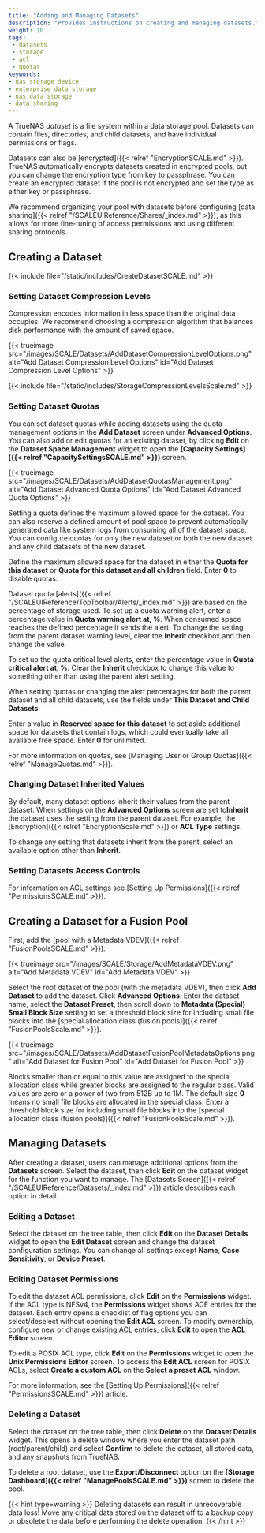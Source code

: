 ```yaml
---
title: "Adding and Managing Datasets"
description: "Provides instructions on creating and managing datasets."
weight: 10
tags:
 - datasets
 - storage
 - acl
 - quotas
keywords:
- nas storage device
- enterprise data storage
- nas data storage
- data sharing
---
```


A TrueNAS *dataset* is a file system within a data storage pool.
Datasets can contain files, directories, and child datasets, and have individual permissions or flags.

Datasets can also be [encrypted]({{< relref "EncryptionSCALE.md" >}}).
TrueNAS automatically encrypts datasets created in encrypted pools, but you can change the encryption type from key to passphrase.
You can create an encrypted dataset if the pool is not encrypted and set the type as either key or passphrase.

We recommend organizing your pool with datasets before configuring [data sharing]({{< relref "/SCALEUIReference/Shares/_index.md" >}}), as this allows for more fine-tuning of access permissions and using different sharing protocols.

## Creating a Dataset

{{< include file="/static/includes/CreateDatasetSCALE.md" >}}

### Setting Dataset Compression Levels

Compression encodes information in less space than the original data occupies. 
We recommend choosing a compression algorithm that balances disk performance with the amount of saved space.

{{< trueimage src="/images/SCALE/Datasets/AddDatasetCompressionLevelOptions.png" alt="Add Dataset Compression Level Options" id="Add Dataset Compression Level Options" >}}

{{< include file="/static/includes/StorageCompressionLevelsScale.md" >}}

### Setting Dataset Quotas
You can set dataset quotas while adding datasets using the quota management options in the **Add Dataset** screen under **Advanced Options**.
You can also add or edit quotas for an existing dataset, by clicking **Edit** on the **Dataset Space Management** widget to open the **[Capacity Settings]({{< relref "CapacitySettingsSCALE.md" >}})** screen.

{{< trueimage src="/images/SCALE/Datasets/AddDatasetQuotasManagement.png" alt="Add Dataset Advanced Quota Options" id="Add Dataset Advanced Quota Options" >}}

Setting a quota defines the maximum allowed space for the dataset.
You can also reserve a defined amount of pool space to prevent automatically generated data like system logs from consuming all of the dataset space.
You can configure quotas for only the new dataset or both the new dataset and any child datasets of the new dataset.

Define the maximum allowed space for the dataset in either the **Quota for this dataset** or **Quota for this dataset and all children** field. 
Enter **0** to disable quotas.

Dataset quota [alerts]({{< relref "/SCALEUIReference/TopToolbar/Alerts/_index.md" >}}) are based on the percentage of storage used.
To set up a quota warning alert, enter a percentage value in **Quota warning alert at, %**.
When consumed space reaches the defined percentage it sends the alert.
To change the setting from the parent dataset warning level, clear the **Inherit** checkbox and then change the value.

To set up the quota critical level alerts, enter the percentage value in **Quota critical alert at, %**.
Clear the **Inherit** checkbox to change this value to something other than using the parent alert setting.

When setting quotas or changing the alert percentages for both the parent dataset and all child datasets, use the fields under **This Dataset and Child Datasets**.

Enter a value in **Reserved space for this dataset** to set aside additional space for datasets that contain logs, which could eventually take all available free space.
Enter **0** for unlimited.

For more information on quotas, see [Managing User or Group Quotas]({{< relref "ManageQuotas.md" >}}).

### Changing Dataset Inherited Values
By default, many dataset options inherit their values from the parent dataset.
When settings on the **Advanced Options** screen are set to**Inherit** the dataset uses the setting from the parent dataset.
For example, the [Encryption]({{< relref "EncryptionScale.md" >}}) or **ACL Type** settings.

To change any setting that datasets inherit from the parent, select an available option other than **Inherit**.

### Setting Datasets Access Controls
For information on ACL settings see [Setting Up Permissions]({{< relref "PermissionsSCALE.md" >}}).

## Creating a Dataset for a Fusion Pool
First, add the [pool with a Metadata VDEV]({{< relref "FusionPoolsSCALE.md" >}}).

{{< trueimage src="/images/SCALE/Storage/AddMetadataVDEV.png" alt="Add Metadata VDEV" id="Add Metadata VDEV" >}}

Select the root dataset of the pool (with the metadata VDEV), then click **Add Dataset** to add the dataset.
Click **Advanced Options**. Enter the dataset name, select the **Dataset Preset**, then scroll down to **Metadata (Special) Small Block Size** setting to set a threshold block size for including small file blocks into the [special allocation class (fusion pools)]({{< relref "FusionPoolsScale.md" >}}).

{{< trueimage src="/images/SCALE/Datasets/AddDatasetFusionPoolMetadataOptions.png" alt="Add Dataset for Fusion Pool" id="Add Dataset for Fusion Pool" >}}

Blocks smaller than or equal to this value are assigned to the special allocation class while greater blocks are assigned to the regular class.
Valid values are zero or a power of two from 512B up to 1M.
The default size **0** means no small file blocks are allocated in the special class.
Enter a threshold block size for including small file blocks into the [special allocation class (fusion pools)]({{< relref "FusionPoolsScale.md" >}}).

## Managing Datasets
After creating a dataset, users can manage additional options from the **Datasets** screen.
Select the dataset, then click **Edit** on the dataset widget for the function you want to manage. 
The [Datasets Screen]({{< relref "/SCALEUIReference/Datasets/_index.md" >}}) article describes each option in detail.

### Editing a Dataset
Select the dataset on the tree table, then click **Edit** on the **Dataset Details** widget to open the **Edit Dataset** screen and change the dataset configuration settings. You can change all settings except **Name**, **Case Sensitivity**, or **Device Preset**.

### Editing Dataset Permissions
To edit the dataset ACL permissions, click **Edit** on the **Permissions** widget.
If the ACL type is NFSv4, the **Permissions** widget shows ACE entries for the dataset.
Each entry opens a checklist of flag options you can select/deselect without opening the **Edit ACL** screen.
To modify ownership, configure new or change existing ACL entries, click **Edit** to open the **ACL Editor** screen.

To edit a POSIX ACL type, click **Edit** on the **Permissions** widget to open the **Unix Permissions Editor** screen.
To access the **Edit ACL** screen for POSIX ACLs, select **Create a custom ACL** on the **Select a preset ACL** window.

For more information, see the [Setting Up Permissions]({{< relref "PermissionsSCALE.md" >}}) article.

### Deleting a Dataset
Select the dataset on the tree table, then click **Delete** on the **Dataset Details** widget.
This opens a delete window where you enter the dataset path (root/parent/child) and select **Confirm** to delete the dataset, all stored data, and any snapshots from TrueNAS. 

To delete a root dataset, use the **Export/Disconnect** option on the **[Storage Dashboard]({{< relref "ManagePoolsSCALE.md" >}})** screen to delete the pool.

{{< hint type=warning >}}
Deleting datasets can result in unrecoverable data loss!
Move any critical data stored on the dataset off to a backup copy or obsolete the data before performing the delete operation.
{{< /hint >}}
